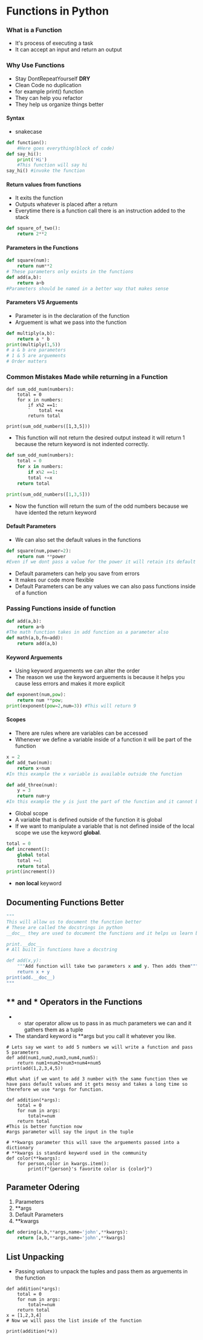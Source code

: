 # Functions in Python

### What is a Function
* It's process of executing a task
* It can accept an input and return an output

### Why Use Functions
* Stay DontRepeatYourself **DRY** 
* Clean Code no duplication
* for example print() function
* They can help you refactor
* They help us organize things better

#### Syntax
* snakecase
```Python
def function():
    #Here goes everything(block of code)
def say_hi():
    print('Hi')
    #This function will say hi
say_hi() #invoke the function
```

#### Return values from functions
* It exits the function
* Outputs whatever is placed after a return
* Everytime there is a function call there is an instruction added to the stack
```Python
def square_of_two():
    return 2**2

```

#### Parameters in the Functions

```Python
def square(num):
    return num**2
# These parameters only exists in the functions
def add(a,b):
    return a+b    
#Parameters should be named in a better way that makes sense
```

#### Parameters VS Arguements
* Parameter is in the declaration of the function
* Arguement is what we pass into the function

```Python
def multiply(a,b):
    return a * b
print(multiply(1,5))
# a & b are parameters
# 1 & 5 are arguements
# Order matters
```

### Common Mistakes Made while returning in a Function
```Python3
def sum_odd_num(numbers):
    total = 0
    for x in numbers:
        if x%2 ==1:
        `   total +=x
        return total

print(sum_odd_numbers([1,3,5]))        
```
* This function will not return the desired output instead it will return 1 because the return keyword is not indented correctly.
```Python
def sum_odd_num(numbers):
    total = 0
    for x in numbers:
        if x%2 ==1:
        total +=x
    return total

print(sum_odd_numbers([1,3,5]))  
```

* Now the function will return the sum of the odd numbers because we have idented the return keyword

#### Default Parameters
* We can also set the default values in the functions

```Python
def square(num,power=2):
    return num **power
#Even if we dont pass a value for the power it will retain its default value 2
```

* Default parameters can help you save from errors
* It makes our code more flexible
* Default Parameters can be any values we can also pass functions inside of a function

### Passing Functions inside of function
```Python
def add(a,b):
    return a+b
#The math function takes in add function as a parameter also
def math(a,b,fn=add):
    return add(a,b)
```

#### Keyword Arguements
* Using keyword arguements we can alter the order
* The reason we use the keyword arguements is because it helps you cause less errors and makes it more explicit
```Python
def exponent(num,pow):
    return num **pow;
print(exponent(pow=2,num=3)) #This will return 9 
```

#### Scopes
* There are rules where are variables can be accessed
* Whenever we define a variable inside of a function it will be part of the function

```Python
x = 2
def add_two(num):
    return x+num
#In this example the x variable is available outside the function

def add_three(num):
    y = 3
    return num+y
#In this example the y is just the part of the function and it cannot be accessed from outside    
```

* Global scope
* A variable that is defined outside of the function it is global
* If we want to manipulate a variable that is not defined inside of the local scope we use the keyword **global**.

```Python
total = 0
def increment():
    global total
    total +=1
    return total
print(increment())
```

* **non local** keyword 

## Documenting Functions Better
```Python
"""
This will allow us to document the function better
# These are called the docstrings in python
__doc__ they are used to document the functions and it helps us learn better.

print.__doc__
# All built in functions have a docstring

def add(x,y):
    """Add function will take two parameters x and y. Then adds them"""
    return x + y
print(add.__doc__)
"""
```

## ** and * Operators in the Functions

*   * star operator allow us to pass in as much parameters we can and it gathers them as a tuple 
*   The standard keyword is **args but you call it whatever you like.

```Python3
# Lets say we want to add 5 numbers we will write a function and pass 5 parameters
def add(num1,num2,num3,num4,num5):
    return num1+num2+num3+num4+num5
print(add(1,2,3,4,5))

#But what if we want to add 3 number with the same function then we have pass default values and it gets messy and takes a long time so therefore we use *args for function.

def addition(*args):
    total = 0
    for num in args:
        total+=num
    return total
#This is better function now
#args parameter will say the input in the tuple
```

```Python3
# **kwargs parameter this will save the arguements passed into a dictionary 
# **kwargs is standard keyword used in the community
def color(**kwargs):
    for person,color in kwargs.item():
        print(f"{person}'s favorite color is {color}")

```


## Parameter Odering

1) Parameters
2) **args
3) Default Parameters
4) **kwargs

```Python
def odering(a,b,**args,name='john',**kwargs):
    return [a,b,**args,name='john',**kwargs]
```

## List Unpacking

* Passing *values* to unpack the tuples and pass them as arguements in the function

```python3
def addition(*args):
    total = 0
    for num in args:
        total+=num
    return total
x = [1,2,3,4]
# Now we will pass the list inside of the function

print(addition(*x))
```
